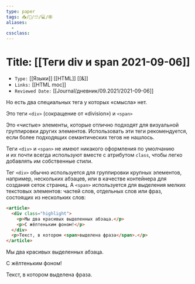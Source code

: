 ```yaml
---
type: paper
tags: 📥️/📜️/🩳/💻/🕸
aliases:
  - 
cssclass: 
---
```




# Title: **[[Теги div и span 2021-09-06]]**
- `Type:` [[Языки]] [[HTML]] [[&]]
- `Links:` [[HTML moc]]
- `Reviewed Date:` [[Journal/дневник/09.2021/2021-09-06]]

Но есть два специальных тега у которых «смысла» нет.

 Это теги `<div>` (сокращение от «division») и `<span>`
 
Это «чистые» элементы, которые отлично подходят для визуальной группировки других элементов. Использовать эти теги рекомендуется, если более подходящих семантических тегов не нашлось.

Теги `<div>` и `<span>` не имеют никакого оформления по умолчанию и их почти всегда используют вместе с атрибутом `class`, чтобы легко добавлять им собственные стили.


Тег `<div>` обычно используется для группировки крупных элементов, например, нескольких абзацев, или в качестве контейнера для создания сеток страниц. А `<span>` используется для выделения мелких текстовых элементов: частей слов, отдельных слов или фраз, состоящих из нескольких слов:

```html
<article>
  <div class="highlight">
    <p>Мы два красивых выделенных абзаца.</p>
    <p>С жёлтеньким фоном!</p>
  </div>
  <p>Текст, в котором <span>выделена фраза</span>.</p>
</article>
```

<article>
  <div class="highlight">
    <p>Мы два красивых выделенных абзаца.</p>
    <p>С жёлтеньким фоном!</p>
  </div>
  <p>Текст, в котором <span>выделена фраза</span>.</p>
</article>